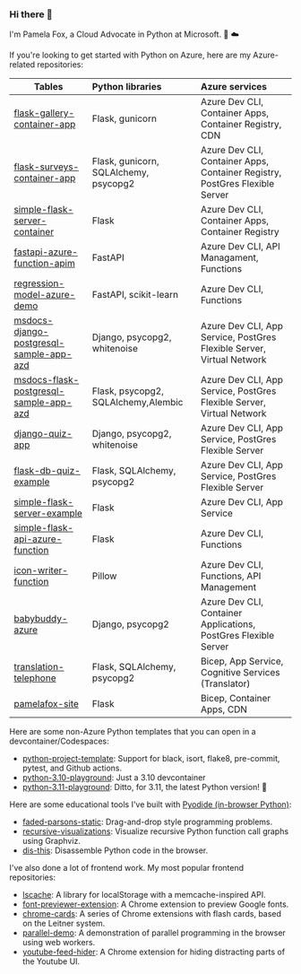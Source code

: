 ### Hi there 👋

I'm Pamela Fox, a Cloud Advocate in Python at Microsoft. 🐍 ☁️

If you're looking to get started with Python on Azure, here are my Azure-related repositories:

| Tables        | Python libraries | Azure services  |
| ------------- |:-------------| :-----|
| [flask-gallery-container-app](https://github.com/pamelafox/flask-gallery-container-app) | Flask, gunicorn | Azure Dev CLI, Container Apps,  Container Registry, CDN  |
| [flask-surveys-container-app](https://github.com/pamelafox/flask-surveys-container-app) | Flask, gunicorn, SQLAlchemy, psycopg2  | Azure Dev CLI, Container Apps, Container Registry, PostGres Flexible Server |
| [simple-flask-server-container](https://github.com/pamelafox/simple-flask-server-container) | Flask | Azure Dev CLI, Container Apps, Container Registry |
| [fastapi-azure-function-apim](https://github.com/pamelafox/fastapi-azure-function-apim) | FastAPI | Azure Dev CLI, API Managament, Functions
| [regression-model-azure-demo](https://github.com/pamelafox/regression-model-azure-demo)     | FastAPI, scikit-learn | Azure Dev CLI,  Functions 
| [msdocs-django-postgresql-sample-app-azd](https://github.com/pamelafox/msdocs-django-postgresql-sample-app-azd)     | Django, psycopg2, whitenoise     |   Azure Dev CLI, App Service, PostGres Flexible Server, Virtual Network |
| [msdocs-flask-postgresql-sample-app-azd](https://github.com/pamelafox/msdocs-flask-postgresql-sample-app-azd)     | Flask, psycopg2, SQLAlchemy,Alembic     |   Azure Dev CLI, App Service, PostGres Flexible Server, Virtual Network |
| [django-quiz-app](https://github.com/pamelafox/django-quiz-app) | Django, psycopg2, whitenoise | Azure Dev CLI, App Service, PostGres Flexible Server |
| [flask-db-quiz-example](https://github.com/pamelafox/flask-db-quiz-example) | Flask, SQLAlchemy, psycopg2      |   Azure Dev CLI, App Service, PostGres Flexible Server |
| [simple-flask-server-example](https://github.com/pamelafox/simple-flask-server-example) | Flask | Azure Dev CLI, App Service |
| [simple-flask-api-azure-function](https://github.com/pamelafox/simple-flask-api-azure-function) | Flask | Azure Dev CLI, Functions |
| [icon-writer-function](https://github.com/pamelafox/icon-writer-function) | Pillow | Azure Dev CLI, Functions, API Management |
| [babybuddy-azure](https://github.com/pamelafox/babybuddy-azure) | Django, psycopg2 | Azure Dev CLI, Container Applications, PostGres Flexible Server |
| [translation-telephone](https://github.com/pamelafox/translation-telephone) | Flask, SQLAlchemy, psycopg2 | Bicep, App Service,  Cognitive Services (Translator) | 
| [pamelafox-site](https://github.com/pamelafox/pamelafox-site) | Flask | Bicep, Container Apps, CDN | 

Here are some non-Azure Python templates that you can open in a devcontainer/Codespaces:

* [python-project-template](https://github.com/pamelafox/python-project-template): Support for black, isort, flake8, pre-commit, pytest, and Github actions.
* [python-3.10-playground](https://github.com/pamelafox/python-3.10-playground): Just a 3.10 devcontainer
* [python-3.11-playground](https://github.com/pamelafox/python-3.11-playground): Ditto, for 3.11, the latest Python version! 🎉

Here are some educational tools I've built with [Pyodide (in-browser Python)](https://pyodide.org/):

* [faded-parsons-static](https://github.com/pamelafox/faded-parsons-static): Drag-and-drop style programming problems.
* [recursive-visualizations](https://github.com/pamelafox/recursive-visualizations): Visualize recursive Python function call graphs using Graphviz.
* [dis-this](https://github.com/pamelafox/dis-this): Disassemble Python code in the browser.

I've also done a lot of frontend work. My most popular frontend repositories:

* [lscache](https://github.com/pamelafox/lscache): A library for localStorage with a memcache-inspired API.
* [font-previewer-extension](https://github.com/pamelafox/font-previewer-extension): A Chrome extension to preview Google fonts.
* [chrome-cards](https://github.com/pamelafox/chrome-cards): A series of Chrome extensions with flash cards, based on the Leitner system.
* [parallel-demo](https://github.com/pamelafox/parallel-demo): A demonstration of parallel programming in the browser using web workers.
* [youtube-feed-hider](https://github.com/pamelafox/youtube-feed-hider): A Chrome extension for hiding distracting parts of the Youtube UI.

